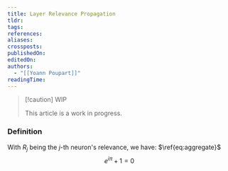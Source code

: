 ```yaml
---
title: Layer Relevance Propagation
tldr: 
tags: 
references: 
aliases: 
crossposts: 
publishedOn: 
editedOn: 
authors:
  - "[[Yoann Poupart]]"
readingTime:
---
```

> [!caution] WIP
> 
> This article is a work in progress.

### Definition

With $R_j$ being the $j$-th neuron's relevance, we have:
$\ref{eq:aggregate}$
$$
\begin{equation}
\label{eq:aggregate}
e^{i\pi}+1=0
\end{equation}
$$

